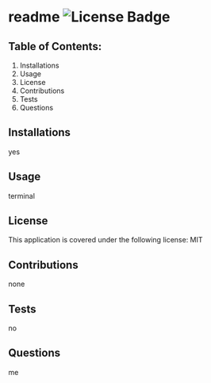 # readme ![License Badge](https://img.shields.io/badge/License-MIT-blue)
  
## Table of Contents:
  1. Installations
  2. Usage
  3. License
  4. Contributions
  5. Tests
  6. Questions

## Installations

yes

## Usage

terminal

## License

This application is covered under the following license: MIT

    
## Contributions

none

## Tests

no

## Questions

me

